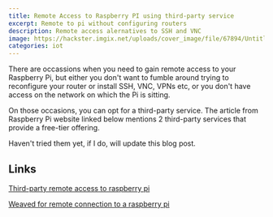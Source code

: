 ```yaml
---
title: Remote Access to Raspberry PI using third-party service
excerpt: Remote to pi without configuring routers
description: Remote access alernatives to SSH and VNC
image: https://hackster.imgix.net/uploads/cover_image/file/67894/Untitled.png?auto=compress%2Cformat&w=900&h=675&fit=min
categories: iot
---
```

There are occassions when you need to gain remote access to your Raspberry Pi, but either you don't want to fumble around trying to reconfigure 
your router or install SSH, VNC, VPNs etc, or you don't have access on the network on which the Pi is sitting.

On those occasions, you can opt for a third-party service. The article from Raspberry Pi website linked below mentions 2 third-party services that provide a free-tier offering.

Haven't tried them yet, if I do, will update this blog post.

## Links

[Third-party remote access to raspberry pi](https://www.raspberrypi.org/documentation/remote-access/access-over-Internet/)

[Weaved for remote connection to a raspberry pi](https://www.hackster.io/idreams/access-your-raspberry-pi-over-the-internet-157ad1)
